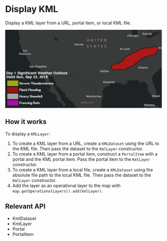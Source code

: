 # Display KML

Display a KML layer from a URL, portal item, or local KML file.

![](DisplayKML.png)

## How it works

To display a `KMLLayer`:


  1. To create a KML layer from a URL, create a `KMLDataset` using the URL to the KML file. Then pass the dataset to the `KmlLayer` constructor.
  2. To create a KML layer from a portal item, construct a `PortalItem` with a portal and the KML portal item. Pass the portal item to the `KmlLayer` constructor.
  3. To create a KML layer from a local file, create a `KMLDataset` using the absolute file path to the local KML file. Then pass the dataset to the `KmlLayer` constructor.
  4. Add the layer as an operational layer to the map with `map.getOperationalLayers().add(kmlLayer)`.


## Relevant API


  * KmlDataset
  * KmlLayer
  * Portal
  * PortalItem

